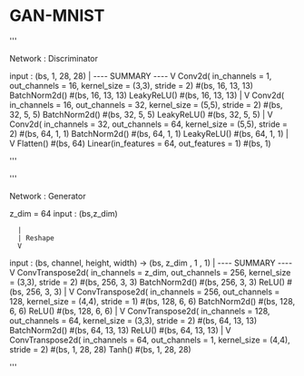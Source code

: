 # GAN-MNIST

'''

Network : Discriminator

input : (bs, 1, 28, 28)
      |                                                                                               ---- SUMMARY ----
      V
Conv2d( in_channels = 1, out_channels = 16, kernel_size = (3,3), stride = 2)                           #(bs, 16, 13, 13)
BatchNorm2d()                                                                                          #(bs, 16, 13, 13)
LeakyReLU()                                                                                            #(bs, 16, 13, 13)
      |
      V
Conv2d( in_channels = 16, out_channels = 32, kernel_size = (5,5), stride = 2)                          #(bs, 32, 5, 5)
BatchNorm2d()                                                                                          #(bs, 32, 5, 5)
LeakyReLU()                                                                                            #(bs, 32, 5, 5)
      |
      V
Conv2d( in_channels = 32, out_channels = 64, kernel_size = (5,5), stride = 2)                          #(bs, 64, 1, 1)
BatchNorm2d()                                                                                          #(bs, 64, 1, 1)
LeakyReLU()                                                                                            #(bs, 64, 1, 1)
      |
      V
Flatten()                                                                                              #(bs, 64)
Linear(in_features = 64, out_features = 1)                                                             #(bs, 1)

'''


'''

Network : Generator 

z_dim = 64
input : (bs,z_dim)

      |
      | Reshape
      V

input : (bs, channel, height, width) -> (bs, z_dim , 1 , 1) 
      |                                                                                               ---- SUMMARY ----
      V
ConvTranspose2d( in_channels = z_dim, out_channels = 256, kernel_size = (3,3), stride = 2)             #(bs, 256, 3, 3)
BatchNorm2d()                                                                                          #(bs, 256, 3, 3)
ReLU()                                                                                                 #(bs, 256, 3, 3)
      |
      V
ConvTranspose2d( in_channels = 256, out_channels = 128, kernel_size = (4,4), stride = 1)               #(bs, 128, 6, 6)
BatchNorm2d()                                                                                          #(bs, 128, 6, 6)
ReLU()                                                                                                 #(bs, 128, 6, 6)
      |
      V
ConvTranspose2d( in_channels = 128, out_channels = 64, kernel_size = (3,3), stride = 2)                #(bs, 64, 13, 13)
BatchNorm2d()                                                                                          #(bs, 64, 13, 13)
ReLU()                                                                                                 #(bs, 64, 13, 13)
      |
      V
ConvTranspose2d( in_channels = 64, out_channels = 1, kernel_size = (4,4), stride = 2)                  #(bs, 1, 28, 28)
Tanh()                                                                                                 #(bs, 1, 28, 28)

'''
